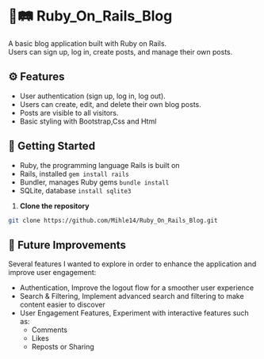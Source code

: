 
# 💎🛤 Ruby_On_Rails_Blog


A basic blog application built with Ruby on Rails.  
Users can sign up, log in, create posts, and manage their own posts.


## ⚙️ Features

- User authentication (sign up, log in, log out).
- Users can create, edit, and delete their own blog posts.
- Posts are visible to all visitors.
- Basic styling with Bootstrap,Css and Html

## 📁 Getting Started

- Ruby, the programming language Rails is built on
- Rails, installed ```gem install rails```
- Bundler, manages Ruby gems ```bundle install```
- SQLite, database ```install sqlite3```



1. **Clone the repository**

```bash
git clone https://github.com/Mihle14/Ruby_On_Rails_Blog.git

```

## 🚀 Future Improvements

Several features I wanted to explore in order to enhance the application and improve user engagement:

- Authentication, Improve the logout flow for a smoother user experience
- Search & Filtering, Implement advanced search and filtering to make content easier to discover
- User Engagement Features, Experiment with interactive features such as:
    - Comments
    - Likes
    - Reposts or Sharing
